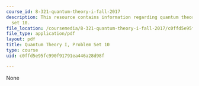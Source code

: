 ```yaml
---
course_id: 8-321-quantum-theory-i-fall-2017
description: This resource contains information regarding quantum theory I, problem
  set 10.
file_location: /coursemedia/8-321-quantum-theory-i-fall-2017/c0ffd5e95fc990f91791ea446a28d98f_MIT8_321F17_Pset10.pdf
file_type: application/pdf
layout: pdf
title: Quantum Theory I, Problem Set 10
type: course
uid: c0ffd5e95fc990f91791ea446a28d98f

---
```

None